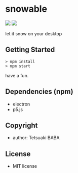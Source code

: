 # snowable
![](./teasers/01.gif)
![](./teasers/02.gif)

let it snow on your desktop

## Getting Started
```
> npm install
> npm start
  ```
have a fun.

## Dependencies (npm)
 * electron
 * p5.js
 ## Copyright
  * author: Tetsuaki BABA

## License
 * MIT license